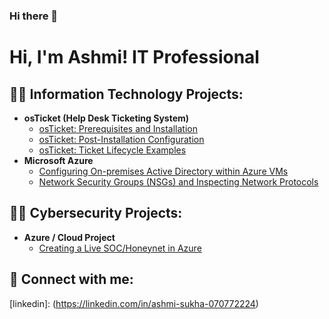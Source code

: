 ### Hi there 👋
<h1>Hi, I'm Ashmi! IT Professional </h1>

<h2>👨‍💻 Information Technology Projects:</h2>

- <b>osTicket (Help Desk Ticketing System)</b>
  - [osTicket: Prerequisites and Installation](https://github.com/asukha93/osticket-prereqs)
  - [osTicket: Post-Installation Configuration](https://github.com/asukha93/post-install-config)
  - [osTicket: Ticket Lifecycle Examples](https://github.com/asukha93/ticket-lifecycle)
- <b>Microsoft Azure</b>
  - [Configuring On-premises Active Directory within Azure VMs](https://github.com/asukha93/configure-ad)
  - [Network Security Groups (NSGs) and Inspecting Network Protocols](https://github.com/joshmadakorcc/azure-network-protocols)

<h2>👨‍💻 Cybersecurity Projects:</h2>

- <b>Azure / Cloud Project</b>
  - [Creating a Live SOC/Honeynet in Azure](https://github.com/asukha93/Cloud-SOC)

<h2> 🤳 Connect with me:</h2>

<hi>[linkedin]: (https://linkedin.com/in/ashmi-sukha-070772224) </h1>
